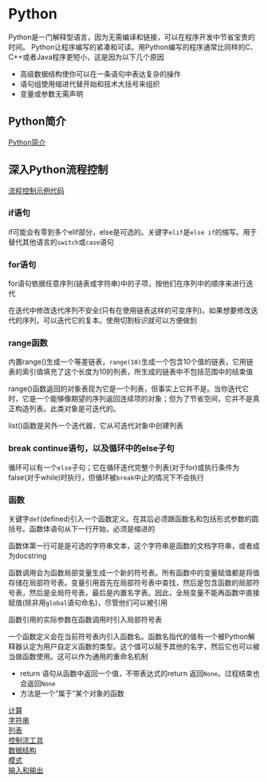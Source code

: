 # Python
Python是一门解释型语言，因为无需编译和链接，可以在程序开发中节省宝贵的时间。
Python让程序编写的紧凑和可读。用Python编写的程序通常比同样的C、C++或者Java程序更短小，这是因为以下几个原因
- 高级数据结构使你可以在一条语句中表达复杂的操作
- 语句组使用缩进代替开始和技术大括号来组织
- 变量或参数无需声明

## Python简介
[Python简介](tutorial/3_Python简介.md)

## 深入Python流程控制

[流程控制示例代码](python_tutorial/more_control_flow_tools.py)
### if语句
if可能会有零到多个elif部分，else是可选的。关键字`elif`是`else if`的缩写。用于替代其他语言的`switch`或`case`语句

### for语句
for语句依据任意序列(链表或字符串)中的子项，按他们在序列中的顺序来进行迭代

在迭代中修改迭代序列不安全(只有在使用链表这样的可变序列)。如果想要修改迭代的序列，可以迭代它的复本。使用切割标识就可以方便做到

### range函数
内置range()生成一个等差链表，`range(10)`生成一个包含10个值的链表，它用链表的索引值填充了这个长度为10的列表，所生成的链表中不包括范围中的结束值

range()函数返回的对象表现为它是一个列表，但事实上它并不是。当你迭代它时，它是一个能够像期望的序列返回连续项的对象；但为了节省空间，它并不是真正构造列表。此类对象是可迭代的。

list()函数是另外一个迭代器，它从可迭代对象中创建列表

### break continue语句，以及循环中的else子句
循环可以有一个`else`子句；它在循环迭代完整个列表(对于for)或执行条件为false(对于while)时执行，但循环被`break`中止的情况下不会执行


### 函数
关键字`def`(defined)引入一个函数定义。在其后必须跟函数名和包括形式参数的圆括号。函数体语句从下一行开始，必须是缩进的

函数体第一行可是是可选的字符串文本，这个字符串是函数的文档字符串，或者成为docstring

函数调用会为函数局部变量生成一个新的符号表。所有函数中的变量赋值都是将值存储在局部符号表。变量引用首先在局部符号表中查找，然后是包含函数的局部符号表，然后是全局符号表，最后是内置名字表。因此，全局变量不能再函数中直接赋值(除非用`global`语句命名)，尽管他们可以被引用

函数引用的实际参数在函数调用时引入局部符号表

一个函数定义会在当前符号表内引入函数名。函数名指代的值有一个被Python解释器认定为用户自定义函数的类型。这个值可以赋予其他的名字，然后它也可以被当做函数使用。这可以作为通用的重命名机制

* return 语句从函数中返回一个值，不带表达式的return 返回`None`。过程结束也会返回`None`
* 方法是一个“属于”某个对象的函数

[计算](calculator.py)</br>
[字符串](strings.py)</br>
[列表](lists.py)</br>
[控制流工具](controlflowtools.py)</br>
[数据结构](datastructures.py)</br>
[模式](modules.py)</br>
[输入和输出](inputandoutput.py)</br>